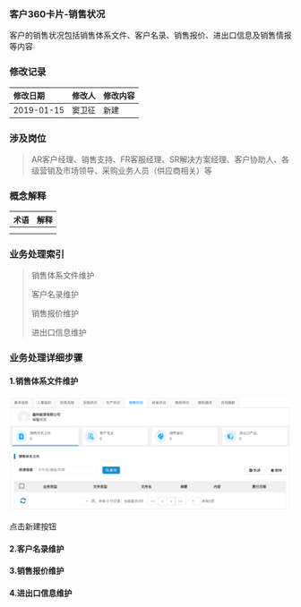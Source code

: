 ### 客户360卡片-销售状况

客户的销售状况包括销售体系文件、客户名录、销售报价、进出口信息及销售情报等内容

### 修改记录

| 修改日期 | 修改人 | 修改内容 |
| :--- | :--- | :--- |
| 2019-01-15 | 窦卫征 | 新建 |

### 涉及岗位

> AR客户经理、销售支持、FR客服经理、SR解决方案经理、客户协助人、各级营销及市场领导、采购业务人员（供应商相关）等

### 概念解释

| 术语 | 解释 |
| :--- | :--- |
|  |  |
|  |  |

### 业务处理索引

> 销售体系文件维护
>
> 客户名录维护
>
> 销售报价维护
>
> 进出口信息维护

### 业务处理详细步骤

#### 1.销售体系文件维护

![](/assets/360xjxstxwj2149.png)

点击新建按钮

#### 2.客户名录维护



#### 3.销售报价维护



#### 4.进出口信息维护



